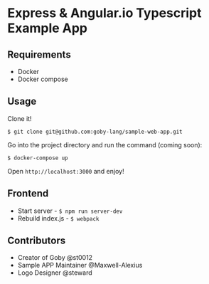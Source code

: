 # Express & Angular.io Typescript Example App

## Requirements

- Docker
- Docker compose

## Usage

Clone it!

```
$ git clone git@github.com:goby-lang/sample-web-app.git
```

Go into the project directory and run the command (coming soon):

```
$ docker-compose up
```

Open `http://localhost:3000` and enjoy!

## Frontend

- Start server - `$ npm run server-dev`
- Rebuild index.js - `$ webpack`

## Contributors

- Creator of Goby @st0012
- Sample APP Maintainer @Maxwell-Alexius
- Logo Designer @steward